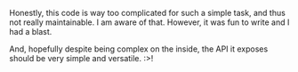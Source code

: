Honestly, this code is way too complicated for such a simple task, and thus not really maintainable. I am aware of that.
However, it was fun to write and I had a blast.

And, hopefully despite being complex on the inside, the API it exposes should be very simple and versatile. :>!
